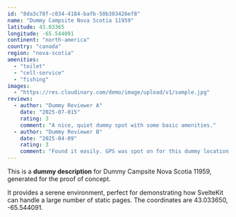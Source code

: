 ```yaml
---
id: "8da3c78f-c034-4184-bafb-50b303426ef8"
name: "Dummy Campsite Nova Scotia 11959"
latitude: 43.03365
longitude: -65.544091
continent: "north-america"
country: "canada"
region: "nova-scotia"
amenities:
  - "toilet"
  - "cell-service"
  - "fishing"
images:
  - "https://res.cloudinary.com/demo/image/upload/v1/sample.jpg"
reviews:
  - author: "Dummy Reviewer A"
    date: "2025-07-015"
    rating: 3
    comment: "A nice, quiet dummy spot with some basic amenities."
  - author: "Dummy Reviewer B"
    date: "2025-04-09"
    rating: 3
    comment: "Found it easily. GPS was spot on for this dummy location."
---
```


This is a **dummy description** for Dummy Campsite Nova Scotia 11959, generated for the proof of concept.

It provides a serene environment, perfect for demonstrating how SvelteKit can handle a large number of static pages. The coordinates are 43.033650, -65.544091.
